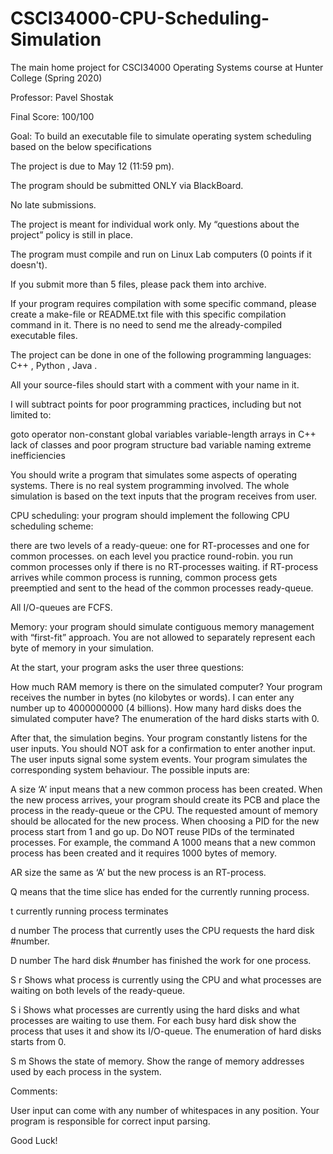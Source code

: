 # CSCI34000-CPU-Scheduling-Simulation

The main home project for CSCI34000 Operating Systems course at Hunter College (Spring 2020)

Professor: Pavel Shostak

Final Score: 100/100

Goal: To build an executable file to simulate operating system scheduling based on the below specifications 

The project is due to May 12 (11:59 pm).

 

The program should be submitted ONLY via BlackBoard.

No late submissions.

The project is meant for individual work only. My “questions about the project” policy is still in place.

The program must compile and run on Linux Lab computers (0 points if it doesn't).

If you submit more than 5 files, please pack them into archive.

If your program requires compilation with some specific command, please create a make-file or README.txt file with this specific compilation command in it. There is no need to send me the already-compiled executable files.

The project can be done in one of the following programming languages: C++ , Python , Java .

All your source-files should start with a comment with your name in it.

 

I will subtract points for poor programming practices, including but not limited to:

goto operator
non-constant global variables
variable-length arrays in C++
lack of classes and poor program structure
bad variable naming
extreme inefficiencies
 

You should write a program that simulates some aspects of operating systems. There is no real system programming involved. The whole simulation is based on the text inputs that the program receives from user.

 

CPU scheduling: your program should implement the following CPU scheduling scheme:

 

there are two levels of a ready-queue: one for RT-processes and one for common processes.
on each level you practice round-robin.
you run common processes only if there is no RT-processes waiting.
if RT-process arrives while common process is running, common process gets preemptied and sent to the head of the common processes ready-queue.
 

All I/O-queues are FCFS.

 

Memory: your program should simulate contiguous memory management with “first-fit” approach. You are not allowed to separately represent each byte of memory in your simulation.

 

 

At the start, your program asks the user three questions:

How much RAM memory is there on the simulated computer? Your program receives the number in bytes (no kilobytes or words). I can enter any number up to 4000000000 (4 billions).
How many hard disks does the simulated computer have? The enumeration of the hard disks starts with 0.
 

After that, the simulation begins. Your program constantly listens for the user inputs. You should NOT ask for a confirmation to enter another input. The user inputs signal some system events. Your program simulates the corresponding system behaviour. The possible inputs are:

 

A   size     ‘A’ input means that a new common process has been created. When the new process arrives, your program should create its PCB and place the process in the ready-queue or the CPU. The requested amount of memory should be allocated for the new process. When choosing a PID for the new process start from 1 and go up. Do NOT reuse PIDs of the terminated processes. For example, the command A 1000 means that a new common process has been created and it requires 1000 bytes of memory.

 

AR   size   the same as ‘A’ but the new process is an RT-process. 

 

Q   means that the time slice has ended for the currently running process.

 

t   currently running process terminates 


d number       The process that currently uses the CPU requests the hard disk #number.

 

D number   The hard disk #number has finished the work for one process.

  

S r     Shows what process is currently using the CPU and what processes are waiting on both levels of the ready-queue.

 

S i      Shows what processes are currently using the hard disks and what processes are waiting to use them. For each busy hard disk show the process that uses it and show its I/O-queue. The enumeration of hard disks starts from 0.

 

S m   Shows the state of memory. Show the range of memory addresses used by each process in the system.

 

 

Comments:

User input can come with any number of whitespaces in any position. Your program is responsible for correct input parsing.
 

 

Good Luck!
